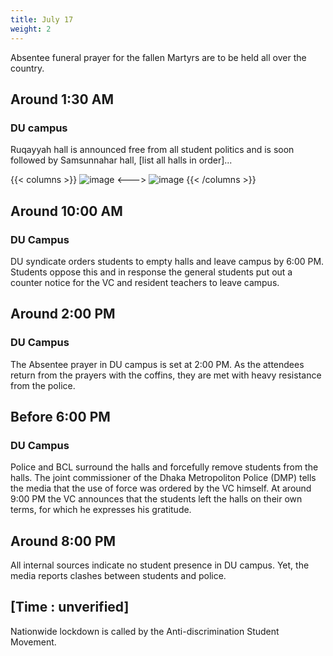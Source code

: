 ```yaml
---
title: July 17
weight: 2
---
```

Absentee funeral prayer for the fallen Martyrs are to be held all over the country. 

## Around 1:30 AM
### DU campus
Ruqayyah hall is announced free from all student politics and is soon followed by Samsunnahar hall, [list all halls in order]...

{{< columns >}}
![image](/17_img_1.jpg)
<--->
![image](/17_img_2.jpg)
{{< /columns >}}

## Around 10:00 AM
### DU Campus
DU syndicate orders students to empty halls and leave campus by 6:00 PM. Students oppose this and in response the general students put out a counter notice for the VC and resident teachers to leave campus.

## Around 2:00 PM
### DU Campus
The Absentee prayer in DU campus is set at 2:00 PM. As the attendees return from the prayers with the coffins, they are met with heavy resistance from the police.

## Before 6:00 PM

### DU Campus
Police and BCL surround the halls and forcefully remove students from the halls. The joint commissioner of the Dhaka Metropoliton Police (DMP) tells the media that the use of force was ordered by the VC himself. At around 9:00 PM the VC announces that the students left the halls on their own terms, for which he expresses his gratitude.

## Around 8:00 PM

All internal sources indicate no student presence in DU campus. Yet, the media reports clashes between students and police.

## [Time : unverified]

Nationwide lockdown is called by the Anti-discrimination Student Movement.